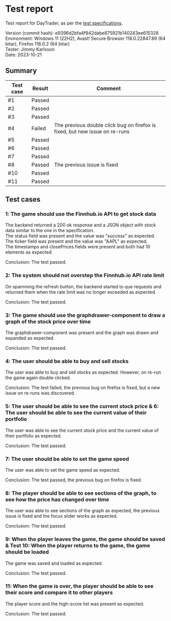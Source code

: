 # Test report

Test report for DayTrader, as per the [test specifications](./test/testSpecification.md).

Version (commit hash): e9396d2bfa4f942dabe875921b140243ee615328  
Environment: Windows 11 (22H2), Avast! Secure Browser 118.0.22847.89 (64 bitar), Firefox 118.0.2 (64 bitar)  
Tester: Jimmy Karlsson  
Date: 2023-10-21

## Summary

| Test case | Result | Comment |
| --- | --- | --- |
| #1 | Passed | |
| #2 | Passed | |
| #3 | Passed | |
| #4 | Failed | The previous double click bug on firefox is fixed, but new issue on re-runs |
| #5 | Passed | |
| #6 | Passed | |
| #7 | Passed | |
| #8 | Passed | The previous issue is fixed |
| #10 | Passed | |
| #11 | Passed | |

## Test cases

### 1: The game should use the Finnhub.io API to get stock data

The backend returned a 200 ok response and a JSON object with stock data similar to the one in the specification.  
The status field was present and the value was "success" as expected.  
The ticker field was present and the value was "AAPL" as expected.  
The timestamps and closePrices fields were present and both had 10 elements as expected.  

Conclusion: The test passed.

### 2: The system should not overstep the Finnhub.io API rate limit

On spamming the refresh button, the backend started to que requests and returned them when the rate limit was no longer exceeded as expected.

Conclusion: The test passed.

### 3: The game should use the graphdrawer-component to draw a graph of the stock price over time

The graphdrawer-component was present and the graph was drawn and expanded as expected.

Conclusion: The test passed.

### 4: The user should be able to buy and sell stocks

The user was able to buy and sell stocks as expected. However, on re-run the game again double clicked.

Conclusion: The test failed, the previous bug on firefox is fixed, but a new issue on re-runs was discovered.

### 5: The user should be able to see the current stock price & 6: The user should be able to see the current value of their portfolio

The user was able to see the current stock price and the current value of their portfolio as expected.

Conclusion: The test passed.

### 7: The user should be able to set the game speed

The user was able to set the game speed as expected.

Conclusion: The test passed, the previous bug on firefox is fixed.

### 8: The player should be able to see sections of the graph, to see how the price has changed over time

The user was able to see sections of the graph as expected, the previous issue is fixed and the focus slider works as expected.

Conclusion: The test passed.

### 9: When the player leaves the game, the game should be saved & Test 10: When the player returns to the game, the game should be loaded

The game was saved and loaded as expected.

Conclusion: The test passed.

### 11: When the game is over, the player should be able to see their score and compare it to other players

The player score and the high-score list was present as expected.

Conclusion: The test passed.